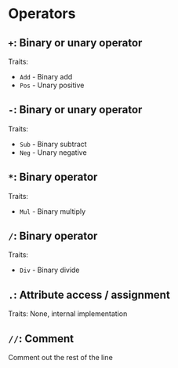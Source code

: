 # Operators

## ```+```: Binary or unary operator
Traits:
- ```Add``` - Binary add
- ```Pos``` - Unary positive

## ```-```: Binary or unary operator
Traits:
- ```Sub``` - Binary subtract
- ```Neg``` - Unary negative

## ```*```: Binary operator
Traits:
- ```Mul``` - Binary multiply

## ```/```: Binary operator
Traits:
- ```Div``` - Binary divide

## ```.```: Attribute access / assignment
Traits:
None, internal implementation

## ```//```: Comment
Comment out the rest of the line